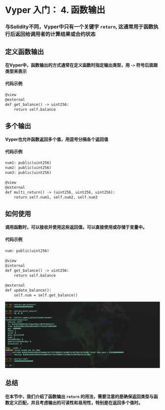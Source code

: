 # Vyper 入门： 4. 函数输出
### 与Solidity不同，Vyper中只有一个关键字 `return`, 这通常用于函数执行后返回给调用者的计算结果或合约状态

## 定义函数输出
#### 在Vyper中，函数输出的方式通常在定义函数时指定输出类型，用 `->` 符号后面跟类型来表示
#### 代码示例
```
@view
@external
def get_balance() -> uint256:
	return self.balance
```

## 多个输出
#### Vyper也允许函数返回多个值，用逗号分隔各个返回值
#### 代码示例
```
num1: public(uint256)
num2: public(uint256)
num3: public(uint256)

@view
@external
def multi_return() -> (uint256, uint256, uint256):
	return self.num1, self.num2, self.num3
```

## 如何使用
#### 调用函数时，可以接收并使用这些返回值，可以直接使用或存储于变量中。
#### 代码示例
```
num: public(uint256)

@view
@internal
def get_balance() -> uint256:
	return self.balance

@external
def update_balance():
	self.num = self.get_balance()
```

![return](./return.png)

## 总结
#### 在本节中，我们介绍了函数输出 `return` 的用法，需要注意的是确保返回类型与函数定义匹配，并且考虑输出的可读性和易用性，特别是在返回多个值时。